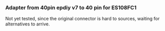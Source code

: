 ### Adapter from 40pin epdiy v7 to 40 pin for ES108FC1

Not yet tested, since the original connector is hard to sources,
waiting for alternatives to arrive.
